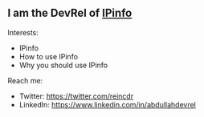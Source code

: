 ## I am the DevRel of [IPinfo](https://www.ipinfo.io)

Interests:

- IPinfo
- How to use IPinfo
- Why you should use IPinfo

Reach me:

- Twitter: https://twitter.com/reincdr
- LinkedIn: https://www.linkedin.com/in/abdullahdevrel
